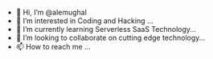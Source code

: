 - 👋 Hi, I’m @alemughal
- 👀 I’m interested in Coding and Hacking ...
- 🌱 I’m currently learning Serverless SaaS Technology...
- 💞️ I’m looking to collaborate on  cutting edge technology...
- 📫 How to reach me ...

<!---
alemughal/alemughal is a ✨ special ✨ repository because its `README.md` (this file) appears on your GitHub profile.
You can click the Preview link to take a look at your changes.
--->

